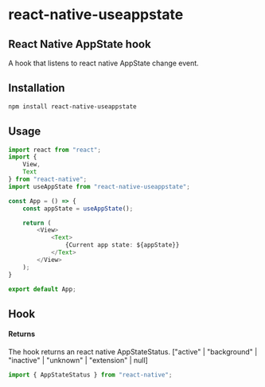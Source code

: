 # react-native-useappstate
## React Native AppState hook

A hook that listens to react native AppState change event.

## Installation

```bash
npm install react-native-useappstate
```

## Usage

```typescript
import react from "react";
import {
    View,
    Text
} from "react-native";
import useAppState from "react-native-useappstate";

const App = () => {
    const appState = useAppState();

    return (
        <View>
            <Text>
                {Current app state: ${appState}}
            </Text>
        </View>
    );
}

export default App;
```

## Hook

#### Returns
The hook returns an react native AppStateStatus.
["active" | "background" | "inactive" | "unknown" | "extension" | null]

```typescript
import { AppStateStatus } from "react-native";
```

